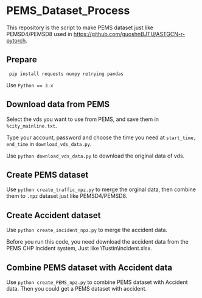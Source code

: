 # PEMS_Dataset_Process

This repository is the script to make PEMS dataset just like PEMSD4/PEMSD8 used in https://github.com/guoshnBJTU/ASTGCN-r-pytorch.

## Prepare

`` 
pip install requests numpy retrying pandas
``

Use ``Python == 3.x``

## Download data from PEMS

Select the vds you want to use from PEMS, and save them in `%city_mainline.txt`.

Type your account, password and choose the time you need at `start_time, end_time` in `download_vds_data.py`.

Use `python download_vds_data.py` to download the original data of vds.

## Create PEMS dataset

Use `python create_traffic_npz.py` to merge the orginal data, then combine them to `.npz` dataset just like PEMSD4/PEMSD8.

## Create Accident dataset

Use `python create_incident_npz.py` to merge the accident data.

Before you run this code, you need download the accident data from the PEMS CHP Incident system, Just like \Tustin\incident.xlsx.

## Combine  PEMS dataset with Accident data

Use `python create_PEMS_npz.py` to combine PEMS dataset with Accident data. Then you could get a PEMS dataset with accident.

